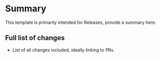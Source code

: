 # Summary

This template is primarily intended for Releases, provide a summary here.

## Full list of changes
- List of all changes included, ideally linking to PRs.
